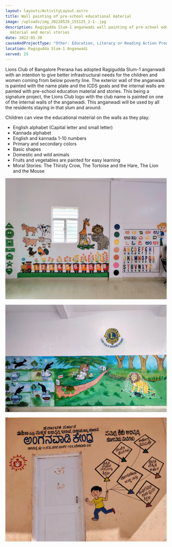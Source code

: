 ```yaml
---
layout: layouts/ActivityLayout.astro
title: Wall painting of pre-school educational material
image: /uploads/img_20220529_155125_2-1-.jpg
description: Ragigudda Slum-1 anganwadi wall painting of pre-school educational
  material and moral stories
date: 2022-05-30
causeAndProjectType: "Other: Education, Literacy or Reading Action Program"
location: Ragigudda Slum-1 Anganwadi
served: 25
---
```

Lions Club of Bangalore Prerana has adopted Ragigudda Slum-1 anganwadi with an intention to give better infrastructural needs for the children and women coming from below poverty line. The exterior wall of the anganwadi is painted with the name plate and the ICDS goals and the internal walls are painted with pre-school education material and stories. This being a signature project, the Lions Club logo with the club name is painted on one of the internal walls of the anganwadi. This anganwadi will be used by all the residents staying in that slum and around. 

Children can view the educational material on the walls as they play. 

* English alphabet (Capital letter and small letter)
* Kannada alphabet 
* English and kannada 1-10 numbers
* Primary and secondary colors
* Basic shapes
* Domestic and wild animals 
* Fruits and vegetables are painted for easy learning 
* Moral Stories: The Thirsty Crow, The Tortoise and the Hare, The Lion and the Mouse

![Pre-School Education](/uploads/img_20220529_160942_2-1-.jpg "Pre-School Education")

![Moral Stories](/uploads/img_20220529_155125_2-1-.jpg "Moral Stories: Thirsty crow, The tortoise and the hare, The lion and the mouse")

![ICDS-Goals](/uploads/img_20220529_152921_2-1-.jpg "ICDS-Goals")